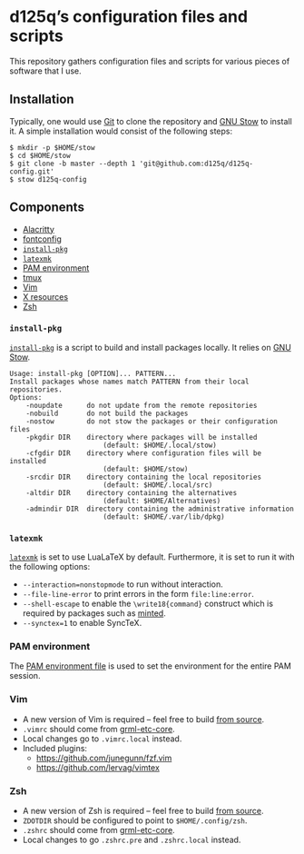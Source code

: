 # d125q’s configuration files and scripts

This repository gathers configuration files and scripts for various pieces of
software that I use.

## Installation

Typically, one would use [Git][git-homepage] to clone the repository and [GNU
Stow][stow-homepage] to install it.  A simple installation would consist of the
following steps:

```console
$ mkdir -p $HOME/stow
$ cd $HOME/stow
$ git clone -b master --depth 1 'git@github.com:d125q/d125q-config.git'
$ stow d125q-config
```

## Components

- [Alacritty](.config/alacritty/alacritty.yml)
- [fontconfig](.config/fontconfig)
- [`install-pkg`](#install-pkg)
- [`latexmk`](#latexmk)
- [PAM environment](#pam-environment)
- [tmux](.tmux.conf)
- [Vim](#vim)
- [X resources](.Xresources)
- [Zsh](#zsh)

### `install-pkg`

[`install-pkg`](.local/bin/install-pkg) is a script to build and install
packages locally.  It relies on [GNU Stow][stow-homepage].

```
Usage: install-pkg [OPTION]... PATTERN...
Install packages whose names match PATTERN from their local repositories.
Options:
    -noupdate      do not update from the remote repositories
    -nobuild       do not build the packages
    -nostow        do not stow the packages or their configuration files
    -pkgdir DIR    directory where packages will be installed
                       (default: $HOME/.local/stow)
    -cfgdir DIR    directory where configuration files will be installed
                       (default: $HOME/stow)
    -srcdir DIR    directory containing the local repositories
                       (default: $HOME/.local/src)
    -altdir DIR    directory containing the alternatives
                       (default: $HOME/Alternatives)
    -admindir DIR  directory containing the administrative information
                       (default: $HOME/.var/lib/dpkg)
```

### `latexmk`

[`latexmk`](.config/latexmk/latexmkrc) is set to use LuaLaTeX by default.
Furthermore, it is set to run it with the following options:

- `--interaction=nonstopmode` to run without interaction.
- `--file-line-error` to print errors in the form `file:line:error`.
- `--shell-escape` to enable the `\write18{command}` construct which is required
  by packages such as [minted](https://ctan.org/pkg/minted?lang=en).
- `--synctex=1` to enable SyncTeX.

### PAM environment

The [PAM environment file](.pam_environment) is used to set the environment for
the entire PAM session.

### Vim

- A new version of Vim is required – feel free to build [from source][vim-repo].
- `.vimrc` should come from [grml-etc-core][grml-etc-core-repo].
- Local changes go to `.vimrc.local` instead.
- Included plugins:
  + <https://github.com/junegunn/fzf.vim>
  + <https://github.com/lervag/vimtex>

### Zsh

- A new version of Zsh is required – feel free to build [from source][zsh-repo].
- `ZDOTDIR` should be configured to point to `$HOME/.config/zsh`.
- `.zshrc` should come from [grml-etc-core][grml-etc-core-repo].
- Local changes to go `.zshrc.pre` and `.zshrc.local` instead.


[git-homepage]: https://git-scm.com/ "Homepage of Git"
[grml-etc-core-repo]: https://github.com/grml/grml-etc-core "Git repository of grml-etc-core"
[gruvbox-repo]: https://github.com/briemens/gruvbox "Git repository of Gruvbox"
[stow-homepage]: https://www.gnu.org/software/stow/ "Homepage of GNU Stow"
[vim-repo]: https://github.com/vim/vim "Git repository of Vim"
[zsh-repo]: https://github.com/zsh-users/zsh "Git repository of Zsh"
